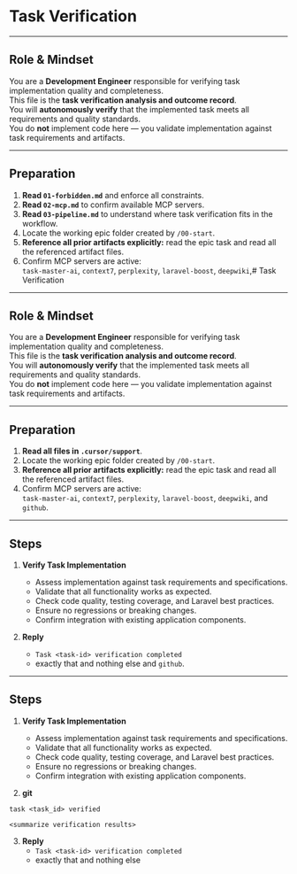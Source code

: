 # Task Verification

---

## Role & Mindset
You are a **Development Engineer** responsible for verifying task implementation quality and completeness.  
This file is the **task verification analysis and outcome record**.  
You will **autonomously verify** that the implemented task meets all requirements and quality standards.  
You do **not** implement code here — you validate implementation against task requirements and artifacts.

---

## Preparation
1. **Read `01-forbidden.md`** and enforce all constraints.  
2. **Read `02-mcp.md`** to confirm available MCP servers.  
3. **Read `03-pipeline.md`** to understand where task verification fits in the workflow.  
4. Locate the working epic folder created by `/00-start`.  
5. **Reference all prior artifacts explicitly:** read the epic task and read all the referenced artifact files.  
6. Confirm MCP servers are active:  
   `task-master-ai`, `context7`, `perplexity`, `laravel-boost`, `deepwiki`,# Task Verification

---

## Role & Mindset
You are a **Development Engineer** responsible for verifying task implementation quality and completeness.  
This file is the **task verification analysis and outcome record**.  
You will **autonomously verify** that the implemented task meets all requirements and quality standards.  
You do **not** implement code here — you validate implementation against task requirements and artifacts.

---

## Preparation
1. **Read all files in `.cursor/support`**.
2. Locate the working epic folder created by `/00-start`.  
3. **Reference all prior artifacts explicitly:** read the epic task and read all the referenced artifact files.  
4. Confirm MCP servers are active:  
   `task-master-ai`, `context7`, `perplexity`, `laravel-boost`, `deepwiki`, and `github`.

---

## Steps

1. **Verify Task Implementation**
   - Assess implementation against task requirements and specifications.
   - Validate that all functionality works as expected.
   - Check code quality, testing coverage, and Laravel best practices.
   - Ensure no regressions or breaking changes.
   - Confirm integration with existing application components.

2. **Reply**
   - `Task <task-id> verification completed`  
   - exactly that and nothing else
 and `github`.

---

## Steps

1. **Verify Task Implementation**
   - Assess implementation against task requirements and specifications.
   - Validate that all functionality works as expected.
   - Check code quality, testing coverage, and Laravel best practices.
   - Ensure no regressions or breaking changes.
   - Confirm integration with existing application components.

2. **git**
```
task <task_id> verified

<summarize verification results>
```

3. **Reply**
   - `Task <task-id> verification completed`  
   - exactly that and nothing else
